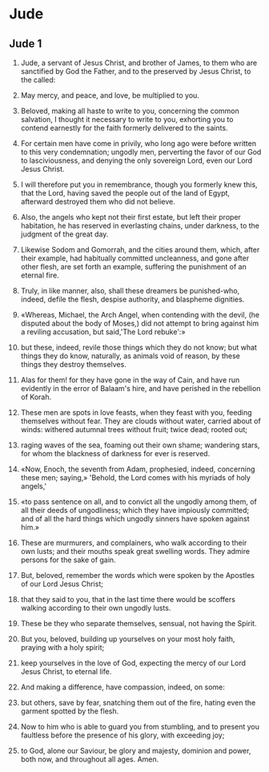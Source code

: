 # Jude

## Jude 1

1. Jude, a servant of Jesus Christ, and brother of James, to them who are sanctified by God the Father, and to the preserved by Jesus Christ, to the called:

2. May mercy, and peace, and love, be multiplied to you.

3. Beloved, making all haste to write to you, concerning the common salvation, I thought it necessary to write to you, exhorting you to contend earnestly for the faith formerly delivered to the saints.

4. For certain men have come in privily, who long ago were before written to this very condemnation; ungodly men, perverting the favor of our God to lasciviousness, and denying the only sovereign Lord, even our Lord Jesus Christ.

5. I will therefore put you in remembrance, though you formerly knew this, that the Lord, having saved the people out of the land of Egypt, afterward destroyed them who did not believe.

6. Also, the angels who kept not their first estate, but left their proper habitation, he has reserved in everlasting chains, under darkness, to the judgment of the great day.

7. Likewise Sodom and Gomorrah, and the cities around them, which, after their example, had habitually committed uncleanness, and gone after other flesh, are set forth an example, suffering the punishment of an eternal fire.

8. Truly, in like manner, also, shall these dreamers be punished-who, indeed, defile the flesh, despise authority, and blaspheme dignities.

9. «Whereas, Michael, the Arch Angel, when contending with the devil, (he disputed about the body of Moses,) did not attempt to bring against him a reviling accusation, but said,'The Lord rebuke':»

10. but these, indeed, revile those things which they do not know; but what things they do know, naturally, as animals void of reason, by these things they destroy themselves.

11. Alas for them! for they have gone in the way of Cain, and have run evidently in the error of Balaam's hire, and have perished in the rebellion of Korah.

12. These men are spots in love feasts, when they feast with you, feeding themselves without fear. They are clouds without water, carried about of winds: withered autumnal trees without fruit; twice dead; rooted out;

13. raging waves of the sea, foaming out their own shame; wandering stars, for whom the blackness of darkness for ever is reserved.

14. «Now, Enoch, the seventh from Adam, prophesied, indeed, concerning these men; saying,» 'Behold, the Lord comes with his myriads of holy angels,'

15. «to pass sentence on all, and to convict all the ungodly among them, of all their deeds of ungodliness; which they have impiously committed; and of all the hard things which ungodly sinners have spoken against him.»

16. These are murmurers, and complainers, who walk according to their own lusts; and their mouths speak great swelling words. They admire persons for the sake of gain.

17. But, beloved, remember the words which were spoken by the Apostles of our Lord Jesus Christ;

18. that they said to you, that in the last time there would be scoffers walking according to their own ungodly lusts.

19. These be they who separate themselves, sensual, not having the Spirit.

20. But you, beloved, building up yourselves on your most holy faith, praying with a holy spirit;

21. keep yourselves in the love of God, expecting the mercy of our Lord Jesus Christ, to eternal life.

22. And making a difference, have compassion, indeed, on some:

23. but others, save by fear, snatching them out of the fire, hating even the garment spotted by the flesh.

24. Now to him who is able to guard you from stumbling, and to present you faultless before the presence of his glory, with exceeding joy;

25. to God, alone our Saviour, be glory and majesty, dominion and power, both now, and throughout all ages. Amen.

